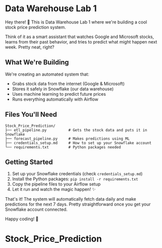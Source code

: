 # Data Warehouse Lab 1

Hey there! 👋 This is Data Warehouse Lab 1 where we're building a cool stock price prediction system. 

Think of it as a smart assistant that watches Google and Microsoft stocks, learns from their past behavior, and tries to predict what might happen next week. Pretty neat, right?

## What We're Building

We're creating an automated system that:
- Grabs stock data from the internet (Google & Microsoft)
- Stores it safely in Snowflake (our data warehouse)
- Uses machine learning to predict future prices
- Runs everything automatically with Airflow

## Files You'll Need

```
Stock_Price_Prediction/
├── etl_pipeline.py          # Gets the stock data and puts it in Snowflake
├── forecast_pipeline.py     # Makes predictions using ML
├── credentials_setup.md     # How to set up your Snowflake account
└── requirements.txt         # Python packages needed
```

## Getting Started

1. Set up your Snowflake credentials (check `credentials_setup.md`)
2. Install the Python packages: `pip install -r requirements.txt`
3. Copy the pipeline files to your Airflow setup
4. Let it run and watch the magic happen! ✨

That's it! The system will automatically fetch data daily and make predictions for the next 7 days. Pretty straightforward once you get your Snowflake account connected.

Happy coding! 🚀
# Stock_Price_Prediction

